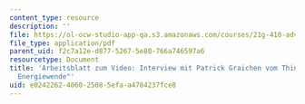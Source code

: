 ```yaml
---
content_type: resource
description: ''
file: https://ol-ocw-studio-app-qa.s3.amazonaws.com/courses/21g-410-advanced-german-professional-communication-spring-2017/e0242262406025085efaa4784237fce8_21G_410s17_W11_M31.pdf
file_type: application/pdf
parent_uid: f2c7a12e-d877-5267-5e80-766a746597a6
resourcetype: Document
title: 'Arbeitsblatt zum Video: Interview mit Patrick Graichen vom Think Tank "Agora
  Energiewende"'
uid: e0242262-4060-2508-5efa-a4784237fce8
---
```

